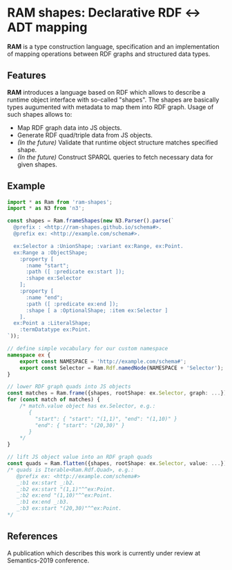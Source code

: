# RAM shapes: Declarative RDF ↔ ADT mapping

**RAM** is a type construction language, specification and an implementation of mapping operations between RDF graphs and structured data types.

## Features
**RAM** introduces a language based on RDF which allows to describe a runtime object interface with so-called "shapes". The shapes are basically types augumented with metadata to map them into RDF graph. Usage of such shapes allows to:

 * Map RDF graph data into JS objects.
 * Generate RDF quad/triple data from JS objects.
 * *(In the future)* Validate that runtime object structure matches specified shape.
 * *(In the future)* Construct SPARQL queries to fetch necessary data for given shapes.

## Example

```ts
import * as Ram from 'ram-shapes';
import * as N3 from 'n3';

const shapes = Ram.frameShapes(new N3.Parser().parse(`
  @prefix : <http://ram-shapes.github.io/schema#>.
  @prefix ex: <http://example.com/schema#>.

  ex:Selector a :UnionShape; :variant ex:Range, ex:Point.
  ex:Range a :ObjectShape;
    :property [
      :name "start";
      :path ([ :predicate ex:start ]);
      :shape ex:Selector
    ];
    :property [
      :name "end";
      :path ([ :predicate ex:end ]);
      :shape [ a :OptionalShape; :item ex:Selector ]
    ].
  ex:Point a :LiteralShape;
    :termDatatype ex:Point.
`));

// define simple vocabulary for our custom namespace
namespace ex {
    export const NAMESPACE = 'http://example.com/schema#';
    export const Selector = Ram.Rdf.namedNode(NAMESPACE + 'Selector');
}

// lower RDF graph quads into JS objects
const matches = Ram.frame({shapes, rootShape: ex.Selector, graph: ...}));
for (const match of matches) {
    /* match.value object has ex.Selector, e.g.:
       {
         "start": { "start": "(1,1)", "end": "(1,10)" }
         "end": { "start": "(20,30)" }
       }
    */
}

// lift JS object value into an RDF graph quads
const quads = Ram.flatten({shapes, rootShape: ex.Selector, value: ...});
/* quads is Iterable<Ram.Rdf.Quad>, e.g.:
   @prefix ex: <http://example.com/schema#>
   _:b1 ex:start _:b2.
   _:b2 ex:start "(1,1)"^^ex:Point.
   _:b2 ex:end "(1,10)"^^ex:Point.
   _:b1 ex:end _:b3.
   _:b3 ex:start "(20,30)"^^ex:Point.
*/
```

## References
A publication which describes this work is currently under review at 
Semantics-2019 conference.
